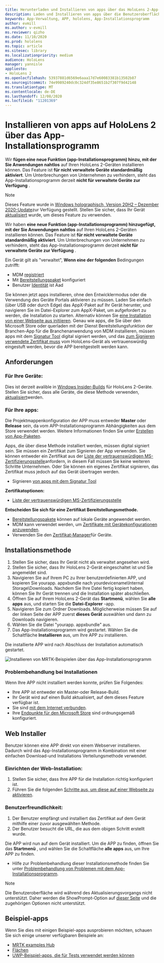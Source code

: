 ```yaml
---
title: Herunterladen und Installieren von apps über das HoloLens 2-App-Installationsprogramm
description: Laden und Installieren von apps über die Benutzeroberfläche
keywords: App-Verwaltung, APP, hololens, App-Installationsprogramm
author: evmill
ms.author: v-evmill
ms.reviewer: qizho
ms.date: 11/10/2020
ms.prod: hololens
ms.topic: article
ms.sitesec: library
ms.localizationpriority: medium
audience: HoloLens
manager: yannisle
appliesto:
- HoloLens 2
ms.openlocfilehash: 53937881d6569e6aaa17d7e60083381b13502b87
ms.sourcegitcommit: 74e9989240dc0c324df35e8651b2f307f9d42148
ms.translationtype: MT
ms.contentlocale: de-DE
ms.lasthandoff: 12/08/2020
ms.locfileid: "11201369"
---
```

# Installieren von apps auf HoloLens 2 über das App-Installationsprogramm


Wir **fügen eine neue Funktion (app-Installationsprogramm) hinzu, mit der Sie Anwendungen nahtlos** auf Ihren HoloLens 2-Geräten installieren können. Das Feature ist **für nicht verwaltete Geräte standardmäßig aktiviert**. Um Unterbrechungen von Unternehmen zu verhindern, steht das App-Installationsprogramm derzeit **nicht für verwaltete Geräte zur Verfügung** .  

> [!NOTE]
> Dieses Feature wurde in [Windows holographisch, Version 20H2 – Dezember 2020-Update](hololens-release-notes.md)zur Verfügung gestellt. Stellen Sie sicher, dass Ihr Gerät [aktualisiert](hololens-update-hololens.md) wurde, um dieses Feature zu verwenden.

Wir haben **eine neue Funktion (app-Installationsprogramm) hinzugefügt, mit der Sie Anwendungen nahtlos** auf Ihren HoloLens 2-Geräten installieren können. Das Feature ist **für nicht verwaltete Geräte standardmäßig aktiviert**. Um Unterbrechungen von Unternehmen zu verhindern, steht das App-Installationsprogramm derzeit **nicht für verwaltete Geräte zur Verfügung** .  

Ein Gerät gilt als "verwaltet", **Wenn eine der folgenden** Bedingungen zutrifft:
- MDM [registriert](hololens-enroll-mdm.md)
- Mit [Bereitstellungspaket](hololens-provisioning.md) konfiguriert
- Benutzer [Identität](hololens-identity.md) ist Aad

Sie können jetzt apps installieren, ohne den Entwicklermodus oder die Verwendung des Geräte Portals aktivieren zu müssen.  Laden Sie einfach (über USB oder durch Edge) das AppX-Paket auf Ihr Gerät herunter, und navigieren Sie im Datei-Explorer zum AppX-Paket, um aufgefordert zu werden, die Installation zu starten.  Alternativ können Sie [eine Installation von einer Webseite aus initiieren](https://docs.microsoft.com/windows/msix/app-installer/installing-windows10-apps-web).  Genau wie apps, die Sie über den Microsoft Store oder querladen mit der Dienst Bereitstellungsfunktion der Branchen-App für die Branchenanwendung von MDM installieren, müssen apps mit dem [Signatur Tool](https://docs.microsoft.com/windows/win32/appxpkg/how-to-sign-a-package-using-signtool) digital signiert werden, und das [zum Signieren verwendete Zertifikat muss](https://docs.microsoft.com/windows/win32/appxpkg/how-to-sign-a-package-using-signtool#security-considerations) vom HoloLens-Gerät als vertrauenswürdig eingestuft werden, bevor die APP bereitgestellt werden kann.   

## Anforderungen

### Für Ihre Geräte: 
Dies ist derzeit avalible in [Windows Insider-Builds](hololens-insider.md) für HoloLens 2-Geräte. Stellen Sie sicher, dass alle Geräte, die diese Methode verwenden, [aktualisiert](hololens-update-hololens.md)werden. 

### Für Ihre apps: 
Die Projektmappenkonfiguration der APP muss entweder **Master** oder **Release** sein, da vom APP-Installationsprogramm Abhängigkeiten aus dem Store verwendet werden. Weitere Informationen finden Sie unter [Erstellen von App-Paketen](https://docs.microsoft.com/windows/msix/app-installer/create-appinstallerfile-vs).

Apps, die über diese Methode installiert werden, müssen digital signiert sein. Sie müssen ein Zertifikat zum Signieren der App verwenden. Sie können entweder ein Zertifikat aus der [Liste der vertrauenswürdigen MS-Zertifizierungsstelle](https://ccadb-public.secure.force.com/microsoft/IncludedCACertificateReportForMSFT)anfordern, in diesem Fall müssen Sie keine weiteren Schritte Unternehmen. Oder Sie können ein eigenes Zertifikat signieren, das Zertifikat muss jedoch auf das Gerät übertragen werden. 
- Signieren [von apps mit dem Signatur Tool](https://docs.microsoft.com/windows/win32/appxpkg/how-to-sign-a-package-using-signtool)

**Zertifikatoptionen:** 
- [Liste der vertrauenswürdigen MS-Zertifizierungsstelle](https://ccadb-public.secure.force.com/microsoft/IncludedCACertificateReportForMSFT)

**Entscheiden Sie sich für eine Zertifikat Bereitstellungsmethode.** 
- [Bereitstellungspakete](hololens-provisioning.md) können auf lokale Geräte angewendet werden.
- MDM kann verwendet werden, um [Zertifikate mit Gerätekonfigurationen anzuwenden](https://docs.microsoft.com/mem/intune/protect/certificates-configure).
- Verwenden Sie den [Zertifikat-Manager](certificate-manager.md)für Geräte. 

## Installationsmethode

1.  Stellen Sie sicher, dass Ihr Gerät nicht als verwaltet angesehen wird.
1.  Stellen Sie sicher, dass Ihr HoloLens 2-Gerät eingeschaltet ist und Sie angemeldet sind.
1.  Navigieren Sie auf Ihrem PC zu Ihrer benutzerdefinierten APP, und kopieren Sie yourapp. appxbundle nach yourdevicename\Internal Storage\Downloads. 
    Nachdem Sie Ihre Datei fertig kopiert haben, können Sie Ihr Gerät trennen und die Installation später abschließen.
1.  Öffnen Sie auf Ihrem HoloLens 2-Gerät das **Startmenü**, wählen Sie **alle apps** aus, und starten Sie die **Datei-Explorer** -app.
1.  Navigieren Sie zum Ordner Downloads. Möglicherweise müssen Sie auf der linken Seite der APP zuerst **dieses Gerät** auswählen und dann zu Downloads navigieren.
1.  Wählen Sie die Datei "yourapp. appxbundle" aus. 
1.  Das App-Installationsprogramm wird gestartet. Wählen Sie die Schaltfläche **Installieren** aus, um Ihre APP zu installieren. 

Die installierte APP wird nach Abschluss der Installation automatisch gestartet. 

![Installieren von MRTK-Beispielen über das App-Installationsprogramm](images/hololens-app-installer-picture.jpg)

### Problembehandlung bei Installationen
Wenn Ihre APP nicht installiert werden konnte, prüfen Sie Folgendes:
-   Ihre APP ist entweder ein Master-oder Release-Build.
- Ihr Gerät wird auf einen Build aktualisiert, auf dem dieses Feature verfügbar ist. 
-   Sie sind [mit dem Internet verbunden](hololens-network.md).
-   Ihre [Endpunkte für den Microsoft Store](hololens-offline.md) sind ordnungsgemäß konfiguriert.  

## Web Installer

Benutzer können eine APP direkt von einem Webserver installieren. Dadurch wird das App-Installationsprogramm in Kombination mit einer einfachen Download-und Installations Verteilungsmethode verwendet. 

### Einrichten der Web-Installation:
1.  Stellen Sie sicher, dass Ihre APP für die Installation richtig konfiguriert ist.
1.  Führen Sie die folgenden [Schritte aus, um diese auf einer Webseite zu aktivieren](https://docs.microsoft.com/windows/msix/app-installer/installing-windows10-apps-web#how-to-enable-this-on-a-webpage). 

### Benutzerfreundlichkeit:
1. Der Benutzer empfängt und installiert das Zertifikat auf dem Gerät mithilfe einer zuvor ausgewählten Methode. 
1. Der Benutzer besucht die URL, die aus dem obigen Schritt erstellt wurde.

Die APP wird nun auf dem Gerät installiert. Um die APP zu finden, öffnen Sie das **Startmenü** , und wählen Sie die Schaltfläche **alle apps** aus, um Ihre APP zu finden. 

-   Hilfe zur Problembehandlung dieser Installationsmethode finden Sie unter [Problembehandlung von Problemen mit dem App-Installationsprogramm](https://docs.microsoft.com/windows/msix/app-installer/troubleshoot-appinstaller-issues). 

> [!NOTE]
> Die Benutzeroberfläche wird während des Aktualisierungsvorgangs nicht unterstützt. Daher werden die ShowPrompt-Option auf [dieser Seite](https://docs.microsoft.com/windows/msix/app-installer/update-settings) und die zugehörigen Optionen nicht unterstützt.

## Beispiel-apps

Wenn Sie dies mit einigen Beispiel-apps ausprobieren möchten, schauen Sie sich einige unserer verfügbaren Beispiele an:
- [MRTK examples Hub](https://microsoft.github.io/MixedRealityToolkit-Unity/Documentation/README_ExampleHub.html)
- [Flächen](https://docs.microsoft.com/windows/mixed-reality/develop/unity/sampleapp-surfaces)
- [UWP-Beispiel-apps, die für Tests verwendet werden können](https://github.com/microsoft/Windows-universal-samples/tree/master/Samples)
